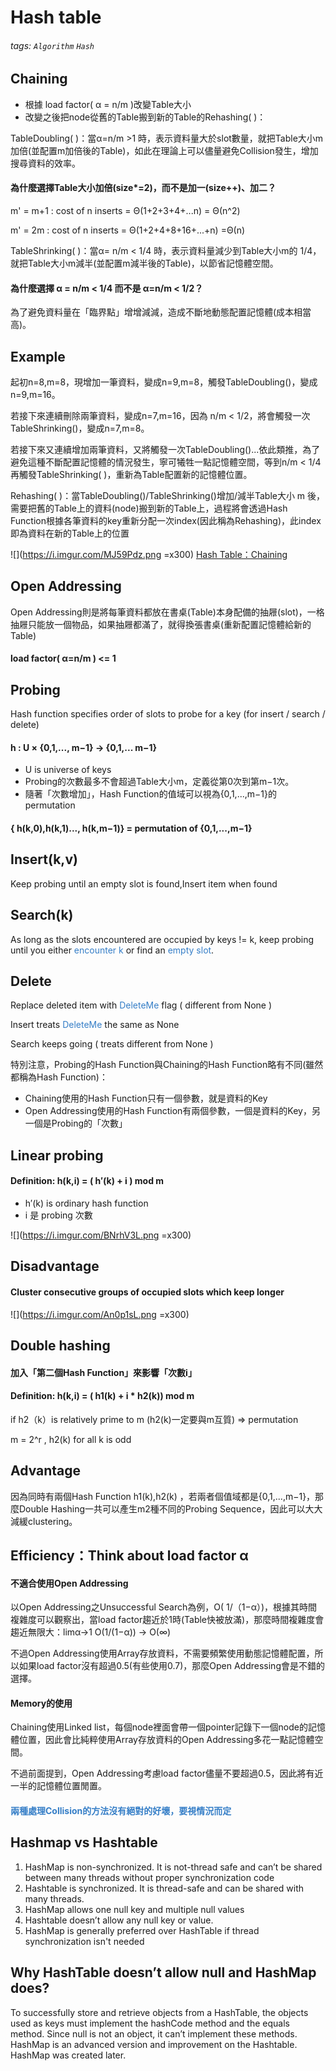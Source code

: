 # Hash table

###### tags: `Algorithm` `Hash`

Chaining
---
- 根據 load factor( α = n/m )改變Table大小
- 改變之後把node從舊的Table搬到新的Table的Rehashing( )：

TableDoubling( )：當α=n/m >1 時，表示資料量大於slot數量，就把Table大小m加倍(並配置m加倍後的Table)，如此在理論上可以儘量避免Collision發生，增加搜尋資料的效率。

#### 為什麼選擇Table大小加倍(size*=2)，而不是加一(size++)、加二？

m' = m+1 : cost of n inserts = Θ(1+2+3+4+...n) = Θ(n^2)

m' = 2m : cost of n inserts = Θ(1+2+4+8+16+...+n) =Θ(n)


TableShrinking( )：當α= n/m < 1/4 時，表示資料量減少到Table大小m的 1/4，就把Table大小m減半(並配置m減半後的Table)，以節省記憶體空間。

#### 為什麼選擇 α = n/m < 1/4 而不是 α=n/m < 1/2？

為了避免資料量在「臨界點」增增減減，造成不斷地動態配置記憶體(成本相當高)。

Example
---
起初n=8,m=8，現增加一筆資料，變成n=9,m=8，觸發TableDoubling()，變成n=9,m=16。

若接下來連續刪除兩筆資料，變成n=7,m=16，因為 n/m < 1/2，將會觸發一次TableShrinking()，變成n=7,m=8。

若接下來又連續增加兩筆資料，又將觸發一次TableDoubling()...依此類推，為了避免這種不斷配置記憶體的情況發生，寧可犧牲一點記憶體空間，等到n/m < 1/4 再觸發TableShrinking( )，重新為Table配置新的記憶體位置。

Rehashing( )：當TableDoubling()/TableShrinking()增加/減半Table大小 m 後，需要把舊的Table上的資料(node)搬到新的Table上，過程將會透過Hash Function根據各筆資料的key重新分配一次index(因此稱為Rehashing)，此index即為資料在新的Table上的位置



![](https://i.imgur.com/MJ59Pdz.png =x300)
[Hash Table：Chaining](http://alrightchiu.github.io/SecondRound/hash-tablechaining.html)



Open Addressing
---
Open Addressing則是將每筆資料都放在書桌(Table)本身配備的抽屜(slot)，一格抽屜只能放一個物品，如果抽屜都滿了，就得換張書桌(重新配置記憶體給新的Table)

#### load factor( α=n/m ) <= 1



Probing 
---

Hash function specifies order of slots to probe for a key (for insert / search / delete)

#### h : U × {0,1,..., m−1} → {0,1,... m−1}

- U is universe of keys
- Probing的次數最多不會超過Table大小m，定義從第0次到第m−1次。
- 隨著「次數增加」，Hash Function的值域可以視為{0,1,...,m−1}的 permutation

#### { h(k,0),h(k,1)..., h(k,m−1)} = permutation of {0,1,...,m−1}

Insert(k,v)
---

Keep probing until an empty slot is found,Insert item when found

Search(k)
---
As long as the slots encountered are occupied by keys != k, keep probing until you either <font color="#357EC7">encounter k</font> or find an <font color="#357EC7">empty slot</font>.

Delete
---
Replace deleted item with <font color="#357EC7">DeleteMe</font> flag ( different from None )

Insert treats <font color="#357EC7">DeleteMe</font> the same as None

Search keeps going ( treats different from None )

特別注意，Probing的Hash Function與Chaining的Hash Function略有不同(雖然都稱為Hash Function)：

- Chaining使用的Hash Function只有一個參數，就是資料的Key
- Open Addressing使用的Hash Function有兩個參數，一個是資料的Key，另一個是Probing的「次數」


Linear probing
---

#### Definition: h(k,i) = ( h′(k) + i ) mod m

- h′(k) is ordinary hash function
- i 是 probing 次數

![](https://i.imgur.com/BNrhV3L.png =x300)

Disadvantage
---
#### Cluster consecutive groups of occupied slots which keep longer

![](https://i.imgur.com/An0p1sL.png =x300)




Double hashing
---
#### 加入「第二個Hash Function」來影響「次數i」

#### Definition: h(k,i) = ( h1(k) + i * h2(k)) mod m

if h2（k）is relatively prime to m (h2(k)一定要與m互質) => permutation

m = 2^r , h2(k) for all k is odd

Advantage
---
因為同時有兩個Hash Function h1(k),h2(k) ，若兩者個值域都是{0,1,...,m−1}，那麼Double Hashing一共可以產生m2種不同的Probing Sequence，因此可以大大減緩clustering。


Efficiency：Think about load factor α
---
#### 不適合使用Open Addressing

以Open Addressing之Unsuccessful Search為例，O( 1/（1−α）)，根據其時間複雜度可以觀察出，當load factor趨近於1時(Table快被放滿)，那麼時間複雜度會趨近無限大：limα→1 O(1/(1−α)) → O(∞)

不過Open Addressing使用Array存放資料，不需要頻繁使用動態記憶體配置，所以如果load factor沒有超過0.5(有些使用0.7)，那麼Open Addressing會是不錯的選擇。

#### Memory的使用

Chaining使用Linked list，每個node裡面會帶一個pointer記錄下一個node的記憶體位置，因此會比純粹使用Array存放資料的Open Addressing多花一點記憶體空間。

不過前面提到，Open Addressing考慮load factor儘量不要超過0.5，因此將有近一半的記憶體位置閒置。


#### <font color="#357EC7">兩種處理Collision的方法沒有絕對的好壞，要視情況而定</font>

Hashmap vs Hashtable
---

1. HashMap is non-synchronized. It is not-thread safe and can’t be shared between many threads without proper synchronization code 
2. Hashtable is synchronized. It is thread-safe and can be shared with many threads.
3. HashMap allows one null key and multiple null values 
4.  Hashtable doesn’t allow any null key or value.
5. HashMap is generally preferred over HashTable if thread synchronization isn't needed

Why HashTable doesn’t allow null and HashMap does?
---
To successfully store and retrieve objects from a HashTable, the objects used as keys must implement the hashCode method and the equals method. Since null is not an object, it can’t implement these methods. 
HashMap is an advanced version and improvement on the Hashtable. HashMap was created later.
